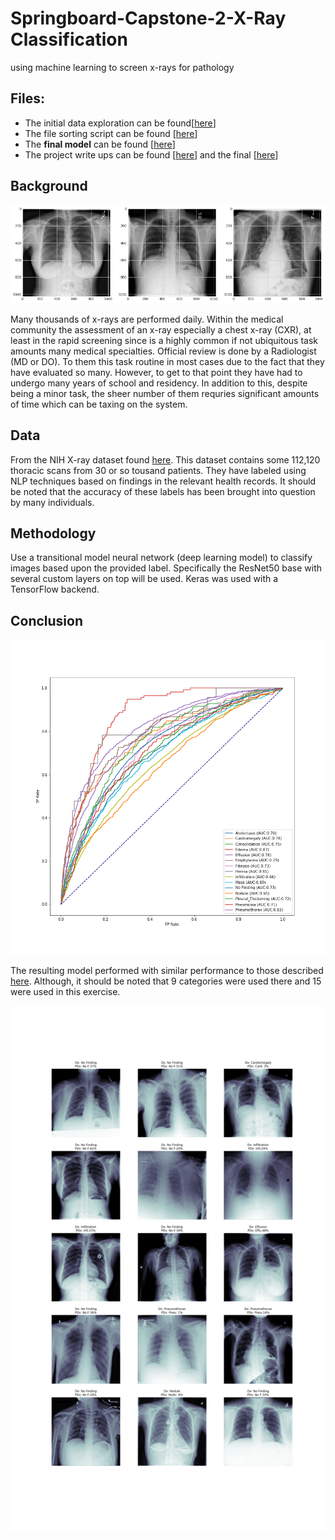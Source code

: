 
# Springboard-Capstone-2-X-Ray Classification
using machine learning to screen x-rays for pathology

## Files:
* The initial data exploration can be found[<a href="https://github.com/jzallen07/SpringBoard-Capstone-2--Classifying-Chest-X-rays/blob/master/capstone%202%20eda%20.ipynb">here</a>]
* The file sorting script can be found [<a href="https://github.com/jzallen07/SpringBoard-Capstone-2--Classifying-Chest-X-rays/blob/master/capstone%202%20image%20file%20parsing%20(sorting).ipynb">here</a>]
* The **final model** can be found [<a href="https://github.com/jzallen07/SpringBoard-Capstone-2--Classifying-Chest-X-rays/blob/master/capstone_2_final_model-checkpoint.ipynb">here</a>]
* The project write ups can be found [<a href="https://github.com/jzallen07/SpringBoard-Capstone-2--Classifying-Chest-X-rays/blob/master/documents/Capstone%202.pdf">here</a>] and the final [<a href="https://github.com/jzallen07/SpringBoard-Capstone-2--Classifying-Chest-X-rays/blob/master/documents/Capstone%202%20final.pdf">here</a>]


## Background

<ceneter><img src="/images/3_scan.png" alt="example images"></center>

Many thousands of x-rays are performed daily. Within the medical community the assessment of an x-ray especially a chest x-ray (CXR), at least in the rapid screening since is a highly common if not ubiquitous task amounts many medical specialties. Official review is done by a Radiologist (MD or DO). To them this task routine in most cases due to the fact that they have evaluated so many. However, to get to that point they have had to undergo many years of school and residency. In addition to this, despite being a minor task, the sheer number of them requries significant amounts of time which can be taxing on the system. 


## Data

From the NIH X-ray dataset found <a href="https://www.nih.gov/news-events/news-releases/nih-clinical-center-provides-one-largest-publicly-available-chest-x-ray-datasets-scientific-community">here</a>. This dataset contains some 112,120 thoracic scans from 30 or so tousand patients. They have labeled using NLP techniques based on findings in the relevant health records. It should be noted that the accuracy of these labels has been brought into question by many individuals.  

## Methodology

Use a transitional model neural network (deep learning model) to classify images based upon the provided label. Specifically the ResNet50 base with several custom layers on top will be used. Keras was used with a TensorFlow backend. 

## Conclusion

<ceneter><img src="/images/roc_1.png" alt="performance"></center>

The resulting model performed with similar performance to those described <a href="http://openaccess.thecvf.com/content_cvpr_2017/papers/Wang_ChestX-ray8_Hospital-Scale_Chest_CVPR_2017_paper.pdf">here</a>. Although, it should be noted that 9 categories were used there and 15 were used in this exercise. 

<ceneter><img src="/images/img_predictions.png" alt="prediction results"></center>
